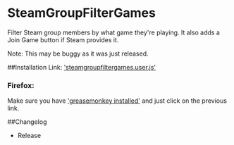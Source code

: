 SteamGroupFilterGames
=======

Filter Steam group members by what game they're playing.
It also adds a Join Game button if Steam provides it.

Note: This may be buggy as it was just released.

##Installation
Link: ['steamgroupfiltergames.user.js'](https://raw.githubusercontent.com/Davidj361/SteamGroupFilterGames/master/steamgroupfiltergames.user.js)

### Firefox:

Make sure you have ['greasemonkey installed'](https://addons.mozilla.org/en-Us/firefox/addon/greasemonkey/) and just click on the previous link.

##Changelog
- Release
